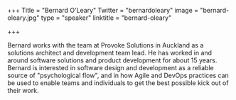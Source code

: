 +++
Title = "Bernard O'Leary"
Twitter = "bernardoleary"
image = "bernard-oleary.jpg"
type = "speaker"
linktitle = "bernard-oleary"

+++

Bernard works with the team at Provoke Solutions in Auckland as a solutions architect and development team lead. He has worked in and around software solutions and product development for about 15 years. Bernard is interested in software design and development as a reliable source of "psychological flow", and in how Agile and DevOps practices can be used to enable teams and individuals to get the best possible kick out of their work.
